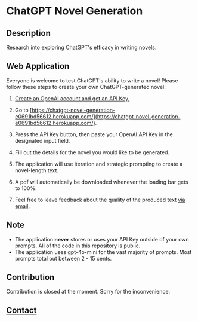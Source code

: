 # ChatGPT Novel Generation

## Description

Research into exploring ChatGPT's efficacy in writing novels.

## Web Application

Everyone is welcome to test ChatGPT's ability to write a novel! Please follow these steps to create your own ChatGPT-generated novel:

1. [Create an OpenAI account and get an API Key.](https://www.maisieai.com/help/how-to-get-an-openai-api-key-for-chatgpt)

2. Go to [https://chatgpt-novel-generation-e0691bd56612.herokuapp.com/](https://chatgpt-novel-generation-e0691bd56612.herokuapp.com/).

3. Press the API Key button, then paste your OpenAI API Key in the designated input field.

4. Fill out the details for the novel you would like to be generated.

5. The application will use iteration and strategic prompting to create a novel-length text.

6. A pdf will automatically be downloaded whenever the loading bar gets to 100%.

7. Feel free to leave feedback about the quality of the produced text [via email](https://coleb.io/contact).

## Note

- The application **never** stores or uses your API Key outside of your own prompts. All of the code in this repository is public.
- The application uses gpt-4o-mini for the vast majority of prompts. Most prompts total out between 2 - 15 cents.

## Contribution

Contribution is closed at the moment. Sorry for the inconvenience.

## **[Contact](https://github.com/ColeBallard/coleballard.github.io/blob/main/README.md)**
